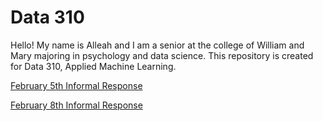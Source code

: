 # Data 310


Hello! My name is Alleah and I am a senior at the college of William and Mary majoring in psychology and data science. This repository is created for Data 310, Applied Machine Learning.



[February 5th Informal Response](../blob/main/Informal%20Responses)

[February 8th Informal Response](../blob/main/Feb%208th%20Informal%20Response)
